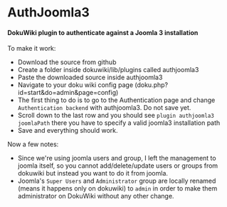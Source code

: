 AuthJoomla3
===========
#### DokuWiki plugin to authenticate against a Joomla 3 installation

To make it work:
  - Download the source from github
  - Create a folder inside dokuwiki/lib/plugins called authjoomla3
  - Paste the downloaded source inside authjoomla3
  - Navigate to your doku wiki config page (doku.php?id=start&do=admin&page=config)
  - The first thing to do is to go to the Authentication page and change `Authentication backend` with authjoomla3. Do not save yet.
  - Scroll down to the last row and you should see `plugin authjoomla3 joomlaPath` there you have to specify a valid joomla3 installation path
  - Save and everything should work.

Now a few notes:

  - Since we're using joomla users and group, I left the management to joomla itself, so you cannot add/delete/update users or groups from dokuwiki but instead you want to do it from joomla.
  - Joomla's `Super Users` and `Administrator` group are locally renamed (means it happens only on dokuwiki) to `admin` in order to make them administrator on DokuWiki without any other change.
